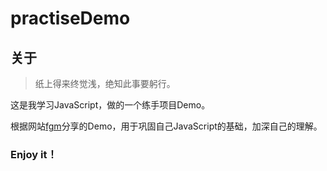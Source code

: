 # practiseDemo

## 关于

> 纸上得来终觉浅，绝知此事要躬行。

这是我学习JavaScript，做的一个练手项目Demo。

根据网站[fgm](http://www.fgm.cc/learn/)分享的Demo，用于巩固自己JavaScript的基础，加深自己的理解。

### Enjoy it！